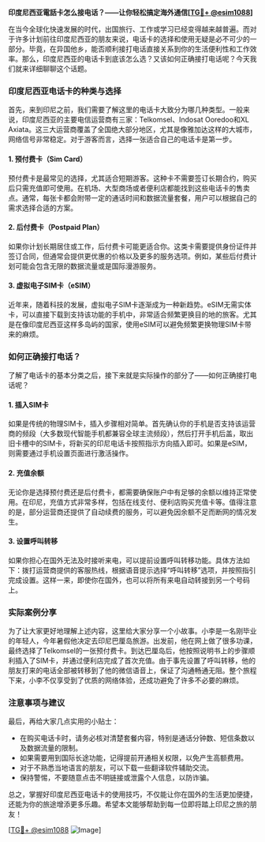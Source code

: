 **印度尼西亚電話卡怎么接电话？——让你轻松搞定海外通信[[TG💪+ @esim1088](https://t.me/s/esim1088)]**

在当今全球化快速发展的时代，出国旅行、工作或学习已经变得越来越普遍。而对于许多计划前往印度尼西亚的朋友来说，电话卡的选择和使用无疑是必不可少的一部分。毕竟，在异国他乡，能否顺利接打电话直接关系到你的生活便利性和工作效率。那么，印度尼西亚的电话卡到底该怎么选？又该如何正确接打电话呢？今天我们就来详细聊聊这个话题。

### 印度尼西亚电话卡的种类与选择

首先，来到印尼之前，我们需要了解这里的电话卡大致分为哪几种类型。一般来说，印度尼西亚的主要电信运营商有三家：Telkomsel、Indosat Ooredoo和XL Axiata。这三大运营商覆盖了全国绝大部分地区，尤其是像雅加达这样的大城市，网络信号非常稳定。对于游客而言，选择一张适合自己的电话卡是第一步。

#### 1. 预付费卡（Sim Card）

预付费卡是最常见的选择，尤其适合短期游客。这种卡不需要签订长期合约，购买后只需充值即可使用。在机场、大型商场或者便利店都能找到这些电话卡的售卖点。通常，每张卡都会附带一定的通话时间和数据流量套餐，用户可以根据自己的需求选择合适的方案。

#### 2. 后付费卡（Postpaid Plan）

如果你计划长期居住或工作，后付费卡可能更适合你。这类卡需要提供身份证件并签订合同，但通常会提供更优惠的价格以及更多的服务选项。例如，某些后付费计划可能会包含无限的数据流量或是国际漫游服务。

#### 3. 虚拟电子SIM卡（eSIM）

近年来，随着科技的发展，虚拟电子SIM卡逐渐成为一种新趋势。eSIM无需实体卡，可以直接下载到支持该功能的手机中，非常适合频繁更换目的地的旅客。尤其是在像印度尼西亚这样多岛屿的国家，使用eSIM可以避免频繁更换物理SIM卡带来的麻烦。

### 如何正确接打电话？

了解了电话卡的基本分类之后，接下来就是实际操作的部分了——如何正确接打电话呢？

#### 1. 插入SIM卡

如果是传统的物理SIM卡，插入步骤相对简单。首先确认你的手机是否支持该运营商的频段（大多数现代智能手机都兼容全球主流频段），然后打开手机后盖，取出旧卡槽中的SIM卡，将新买的印尼电话卡按照指示方向插入即可。如果是eSIM，则需要通过手机设置页面进行激活操作。

#### 2. 充值余额

无论你是选择预付费还是后付费卡，都需要确保账户中有足够的余额以维持正常使用。在印尼，充值方式非常多样，包括在线支付、便利店购买充值卡等。值得注意的是，部分运营商还提供了自动续费的服务，可以避免因余额不足而断网的情况发生。

#### 3. 设置呼叫转移

如果你担心在国外无法及时接听来电，可以提前设置呼叫转移功能。具体方法如下：拨打运营商提供的客服热线，根据语音提示选择“呼叫转移”选项，并按照指引完成设置。这样一来，即使你在国外，也可以将所有来电自动转接到另一个号码上。

### 实际案例分享

为了让大家更好地理解上述内容，这里给大家分享一个小故事。小李是一名刚毕业的年轻人，今年暑假他决定去印尼巴厘岛旅游。出发前，他在网上做了很多功课，最终选择了Telkomsel的一张预付费卡。到达巴厘岛后，他按照说明书上的步骤顺利插入了SIM卡，并通过便利店完成了首次充值。由于事先设置了呼叫转移，他的朋友打来的电话全部被转移到了他的微信语音上，保证了沟通畅通无阻。整个旅程下来，小李不仅享受到了优质的网络体验，还成功避免了许多不必要的麻烦。

### 注意事项与建议

最后，再给大家几点实用的小贴士：

- 在购买电话卡时，请务必核对清楚套餐内容，特别是通话分钟数、短信条数以及数据流量的限制。
- 如果需要用到国际长途功能，记得提前开通相关权限，以免产生高额费用。
- 对于不熟悉当地语言的朋友，可以下载一些翻译软件辅助交流。
- 保持警惕，不要随意点击不明链接或泄露个人信息，以防诈骗。

总之，掌握好印度尼西亚电话卡的使用技巧，不仅能让你在国外的生活更加便捷，还能为你的旅途增添更多乐趣。希望本文能够帮助到每一位即将踏上印尼之旅的朋友！

[[TG💪+ @esim1088](https://t.me/s/esim1088) ![Image](https://i.postimg.cc/4NQfJmqS/Snipaste-2025-05-13-00-14-12.png)]